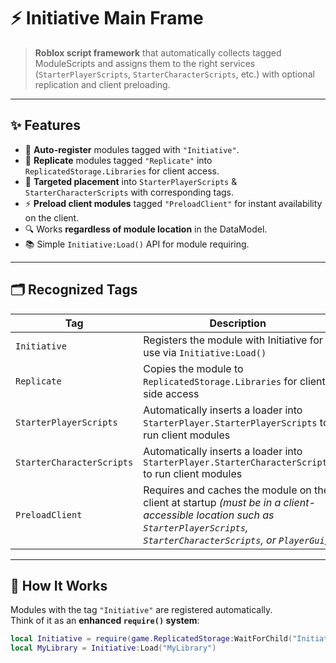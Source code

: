 # ⚡ Initiative Main Frame

> **Roblox script framework** that automatically collects tagged ModuleScripts and assigns them to the right services (`StarterPlayerScripts`, `StarterCharacterScripts`, etc.) with optional replication and client preloading.

---

## ✨ Features

- 📌 **Auto-register** modules tagged with `"Initiative"`.
- 🔄 **Replicate** modules tagged `"Replicate"` into `ReplicatedStorage.Libraries` for client access.
- 🎯 **Targeted placement** into `StarterPlayerScripts` & `StarterCharacterScripts` with corresponding tags.
- ⚡ **Preload client modules** tagged `"PreloadClient"` for instant availability on the client.
- 🔍 Works **regardless of module location** in the DataModel.
- 📚 Simple `Initiative:Load()` API for module requiring.

---

## 🗂 Recognized Tags

| Tag | Description | Example Target |
| --- | ----------- | -------------- |
| `Initiative` | Registers the module with Initiative for use via `Initiative:Load()` | Anywhere |
| `Replicate` | Copies the module to `ReplicatedStorage.Libraries` for client-side access | ServerScriptService/MyModule |
| `StarterPlayerScripts` | Automatically inserts a loader into `StarterPlayer.StarterPlayerScripts` to run client modules | StarterPlayer/StarterPlayerScripts |
| `StarterCharacterScripts` | Automatically inserts a loader into `StarterPlayer.StarterCharacterScripts` to run client modules | StarterPlayer/StarterCharacterScripts |
| `PreloadClient` | Requires and caches the module on the client at startup *(must be in a client-accessible location such as `StarterPlayerScripts`, `StarterCharacterScripts`, or `PlayerGui`)* | PlayerGui/MyUI |

---

## 📁 How It Works

Modules with the tag `"Initiative"` are registered automatically.  
Think of it as an **enhanced `require()` system**:  

```lua
local Initiative = require(game.ReplicatedStorage:WaitForChild("Initiative"))
local MyLibrary = Initiative:Load("MyLibrary")
